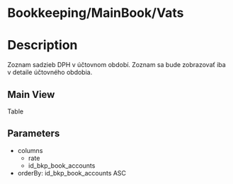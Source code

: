 # Bookkeeping/MainBook/Vats

# Description

Zoznam sadzieb DPH v účtovnom období. Zoznam sa bude zobrazovať iba v detaile účtovného obdobia.

## Main View

Table

## Parameters

* columns
  * rate
  * id_bkp_book_accounts
* orderBy: id_bkp_book_accounts ASC